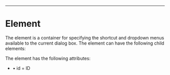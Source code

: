 

---

# Element

The <menugroup> element is a container for specifying the shortcut and dropdown menus available to the current dialog box. The element can have the following child elements:

<popupmenu>

The <menugroup> element has the following attributes:

- • id = ID